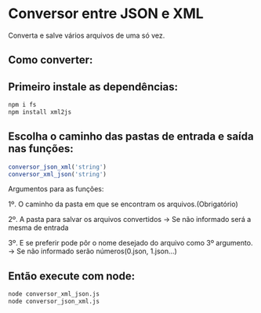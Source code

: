 # Conversor entre JSON e XML
Converta e salve vários arquivos de uma só vez.

## Como converter:

Primeiro instale as dependências:
---

```bash
npm i fs
npm install xml2js
```

Escolha o caminho das pastas de entrada e saída nas funções: 
---
```javascript
conversor_json_xml('string')
conversor_xml_json('string')
```
Argumentos para as funções: 

1º. O caminho da pasta em que se encontram os arquivos.(Obrigatório)

2º. A pasta para salvar os arquivos convertidos → Se não informado será a mesma de entrada

3º. E se preferir pode pôr o nome desejado do arquivo como 3º argumento. → Se não informado serão números(0.json, 1.json...)


Então execute com node:
---

```bash
node conversor_xml_json.js
node conversor_json_xml.js
```